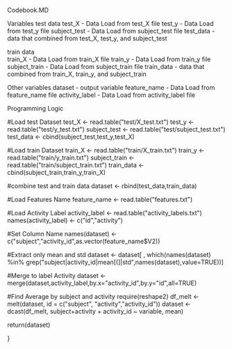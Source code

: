 Codebook.MD

Variables
 test data
  test_X - Data Load from test_X file
  test_y - Data Load from test_y file
  subject_test - Data Load from subject_test file
  test_data - data that combined from test_X, test_y, and subject_test
  
 train data  
  train_X - Data Load from train_X file
  train_y - Data Load from train_y file
  subject_train - Data Load from subject_train file
  train_data - data that combined from train_X, train_y, and subject_train

 Other variables
  dataset - output variable
  feature_name - Data Load from feature_name file
  activity_label - Data Load from activity_label file
  
Programming Logic
  
  #Load test Dataset
  test_X <- read.table("test/X_test.txt")
  test_y <- read.table("test/y_test.txt")
  subject_test <- read.table("test/subject_test.txt")
  test_data <- cbind(subject_test,test_y,test_X)
  
  #Load train Dataset
  train_X <- read.table("train/X_train.txt")
  train_y <- read.table("train/y_train.txt")
  subject_train <- read.table("train/subject_train.txt")
  train_data <- cbind(subject_train,train_y,train_X)
  
  #combine test and train data
  dataset <- rbind(test_data,train_data)
  
  #Load Features Name
  feature_name <- read.table("features.txt")
  
  #Load Activity Label
  activity_label <- read.table("activity_labels.txt")
  names(activity_label) <- c("id","activity")
  
  #Set Column Name
  names(dataset) <- c("subject","activity_id",as.vector(feature_name$V2))
  
  #Extract only mean and std
  dataset <- dataset[ , which(names(dataset) %in% grep("subject|activity_id|mean[(]|std",names(dataset),value=TRUE))]
  
  #Merge to label Activity
  dataset <- merge(dataset,activity_label,by.x="activity_id",by.y="id",all=TRUE)
  
  #Find Average by subject and activity
  require(reshape2)
  df_melt <- melt(dataset, id = c("subject", "activity","activity_id"))
  dataset <- dcast(df_melt, subject+activity + activity_id ~ variable, mean)
  
  return(dataset)
  
}
